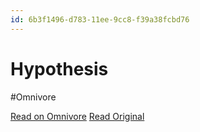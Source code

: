 ```yaml
---
id: 6b3f1496-d783-11ee-9cc8-f39a38fcbd76
---
```


# Hypothesis
#Omnivore

[Read on Omnivore](https://omnivore.app/me/hypothesis-18df84080c0)
[Read Original](https://hypothes.is/a/GTleLteBEe6SNRuY6eBTwA)

